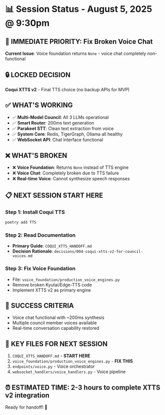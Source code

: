 # 📊 Session Status - August 5, 2025 @ 9:30pm

## 🎯 **IMMEDIATE PRIORITY**: Fix Broken Voice Chat

**Current Issue**: Voice foundation returns `None` - voice chat completely non-functional

## 🔒 **LOCKED DECISION** 

**Coqui XTTS v2** - Final TTS choice (no backup APIs for MVP)

## ✅ **WHAT'S WORKING**

- ✅ **Multi-Model Council**: All 3 LLMs operational
- ✅ **Smart Router**: 200ms text generation
- ✅ **Parakeet STT**: Clean text extraction from voice
- ✅ **System Core**: Redis, TigerGraph, Ollama all healthy
- ✅ **WebSocket API**: Chat interface functional

## ❌ **WHAT'S BROKEN**

- ❌ **Voice Foundation**: Returns `None` instead of TTS engine
- ❌ **Voice Chat**: Completely broken due to TTS failure  
- ❌ **Real-time Voice**: Cannot synthesize speech responses

## 📋 **NEXT SESSION START HERE**

### **Step 1**: Install Coqui TTS
```bash
poetry add TTS
```

### **Step 2**: Read Documentation
- **Primary Guide**: `COQUI_XTTS_HANDOFF.md`
- **Decision Rationale**: `decisions/004-coqui-xtts-v2-for-council-voices.md`

### **Step 3**: Fix Voice Foundation
- File: `voice_foundation/production_voice_engines.py`
- Remove broken Kyutai/Edge-TTS code
- Implement XTTS v2 as primary engine

## 🎯 **SUCCESS CRITERIA**

- Voice chat functional with ~200ms synthesis
- Multiple council member voices available
- Real-time conversation capability restored

## 📁 **KEY FILES FOR NEXT SESSION**

1. `COQUI_XTTS_HANDOFF.md` - **START HERE**
2. `voice_foundation/production_voice_engines.py` - **FIX THIS**
3. `endpoints/voice.py` - Voice orchestrator
4. `websocket_handlers/voice_handlers.py` - Voice pipeline

## ⏰ **ESTIMATED TIME**: 2-3 hours to complete XTTS v2 integration

Ready for handoff! 🚀